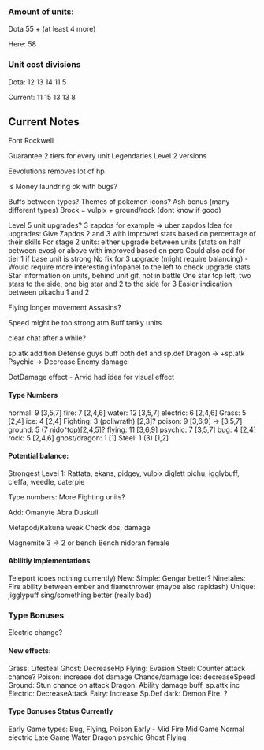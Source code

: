 
### Amount of units:

Dota 55 + (at least 4 more)

Here: 58

### Unit cost divisions

Dota: 12 13 14 11 5
 
Current: 11 15 13 13 8

## Current Notes

Font Rockwell

Guarantee 2 tiers for every unit
  Legendaries Level 2 versions

Eevolutions removes lot of hp

is Money laundring ok with bugs?

Buffs between types?
  Themes of pokemon icons?
    Ash bonus (many different types)
    Brock = vulpix + ground/rock (dont know if good)

Level 5 unit upgrades?
  3 zapdos for example => uber zapdos
  Idea for upgrades: 
    Give Zapdos 2 and 3 with improved stats based on percentage of their skills
    For stage 2 units: either upgrade between units (stats on half between evos) or above with improved based on perc
      Could also add for tier 1 if base unit is strong
    No fix for 3 upgrade (might require balancing)
    -
    Would require more interesting infopanel to the left to check upgrade stats
    Star information on units, behind unit gif, not in battle
      One star top left, two stars to the side, one big star and 2 to the side for 3
      Easier indication between pikachu 1 and 2

Flying longer movement
  Assasins?

Speed might be too strong atm
    Buff tanky units

clear chat after a while?

sp.atk addition
  Defense guys buff both def and sp.def
  Dragon -> +sp.atk
  Psychic -> Decrease Enemy damage

DotDamage effect - Arvid had idea for visual effect

#### Type Numbers

normal: 9 [3,5,7]
fire: 7 [2,4,6]
water: 12 [3,5,7]
electric: 6 [2,4,6]
Grass: 5 [2,4]
ice: 4 [2,4]
Fighting: 3 (poliwrath) [2,3]?
poison: 9 [3,6,9] -> [3,5,7]
ground: 5 (7 nido^top)[2,4,5]?
flying: 11 [3,6,9]
psychic: 7 [3,5,7]
bug: 4  [2,4]
rock: 5 [2,4,6]
ghost/dragon: 1 [1]
Steel: 1 (3) [1,2]


#### Potential balance:

  Strongest Level 1:
    Rattata, ekans, pidgey, vulpix     diglett   pichu, igglybuff, cleffa, weedle, caterpie

  Type numbers:
    More Fighting units?

  Add:
    Omanyte
    Abra
    Duskull

  Metapod/Kakuna weak
  Check dps, damage

  Magnemite 3 -> 2 or bench
  Bench nidoran female

#### Abilitiy implementations
  Teleport (does nothing currently)
  New:
    Simple: 
      Gengar better?
      Ninetales: Fire ability between ember and flamethrower (maybe also rapidash)
    Unique:
      jigglypuff sing/something better (really bad)

### Type Bonuses

Electric change?

#### New effects: 
  Grass: Lifesteal
  Ghost: DecreaseHp
  Flying: Evasion
  Steel: Counter attack chance?
  Poison: increase dot damage Chance/damage
    Ice: decreaseSpeed
  Ground: Stun chance on attack
  Dragon: Ability damage buff, sp.attk inc
  Electric: DecreaseAttack
  Fairy: Increase Sp.Def
  dark: Demon
  Fire: ?

#### Type Bonuses Status Currently
  Early Game types:
      Bug, Flying, Poison
  Early - Mid
      Fire
  Mid Game
      Normal electric
  Late Game
      Water Dragon psychic Ghost
      Flying 
    

